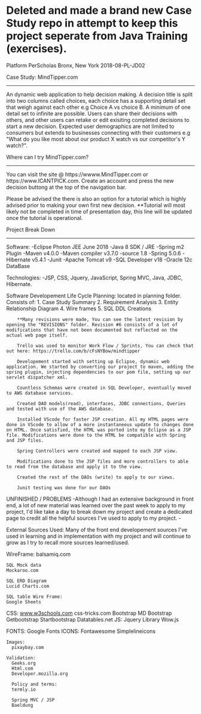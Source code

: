 # Deleted and made a brand new Case Study repo in attempt to keep this project seperate from Java Training (exercises).

Platform PerScholas Bronx, New York
2018-08-PL-JD02

Case Study: MindTipper.com
<hr>
An dynamic web application to help decision making. A decision title is split into two columns called choices, each choice has a supporting detail set that weigh against each other e.g Choice A vs choice B. A minimum of one detail set to infinite are possible. Users can share their decisions with others, and other users can retake or edit exisiting completed decisions to start a new decision. Expected user demographics are not limited to consumers but extends to businesses connecting with their customers e.g "What do you like most about our product X watch vs our competitor's Y watch?".

Where can I try MindTipper.com?
<hr>
You can visit the site @ https://wwww.MindTipper.com or https://www.ICANTPICK.com. Create an account and press the new decision buttong at the top of the navigation bar.

Please be advised the there is also an option for a tutorial which is highly advised prior to making your own first new decision.
**Tutorial will most likely not be completed in time of presentation day, this line will be updated once the tutorial is operational.

Project Break Down
<hr>
Software:
  -Eclipse Photon JEE June 2018
    -Java 8 SDK / JRE
    -Spring m2 Plugin
    -Maven v4.0.0
      -Maven compiler v3.7.0 
      -source 1.8
      -Spring 5.0.6
      -Hibernate v5.4.1
    -Junit
  -Apache Tomcat v9
  -SQL Developer v18
    -Oracle 12c DataBase
    
 Technologies:
  -JSP, CSS, Jquery, JavaScript, Spring MVC, Java, JDBC, Hibernate. 
  
  Software Developement Life Cycle
    Planning: located in planning folder.
      Consists of: 
        1. Case Study Summary
        2. Requirement Analysis
        3. Entity Relationship Diagram
        4. Wire frames
        5. SQL DDL Creations
        
        **Many revisions were made, You can see the latest revision by opening the "REVISIONS" folder. Revision #6 consists of a lot of modifications that have not been documented but reflected on the actual web page itself.
        
        Trello was used to monitor Work Flow / Sprints, You can check that out here: https://trello.com/b/cFsNYBow/mindtipper
        
        Developement started with setting up Eclipse, dynamic web application. We started by converting our project to maven, adding the spring plugin, injecting dependencies to our pom file, setting up our servlet dispatcher xml.
        
        Countless Schemas were created in SQL Developer, eventually moved to AWS database services.
        
        Created DAO models(read), interfaces, JDBC connections, Queries and tested with use of the AWS database.
        
        Installed VScode for faster JSP creation. All my HTML pages were done in VScode to allow of a more instantaneous update to changes done on HTML. Once satisfied, the HTML was ported into my Eclipse as a JSP file. Modifications were done to the HTML be compatible with Spring and JSP files.
        
        Spring Controllers were created and mapped to each JSP view.
        
        Modifications done to the JSP files and more controllers to able to read from the database and apply it to the view.
        
        Created the rest of the DAOs (write) to apply to our views.
        
        Junit testing was done for our DAOs
        
        
   UNFINISHED / PROBLEMS
    -Although I had an extensive background in front end, a lot of new material was learned over the past week to apply to my project,
      I'd like take a day to break down my project and create a dedicated page to credit all the helpful sources I've used to apply to    my project.
      -
    
   External Sources Used:
   Many of the front end developement sources I've used in learning and in implementation with my project and will continue to grow as I try to recall more sources learned/used.
      
   WireFrame:
    balsamiq.com
    
    SQL Mock data
    Mockaroo.com
   
    SQL ERD Diagram
    Lucid Charts.com
   
    SQL table Wire Frame:
    Google Sheets
      
   CSS:
    www.w3schools.com
    css-tricks.com
    Bootstrap
    MD Bootstrap
    Getbootstrap
    Startbootstrap
    Datatables.net
   JS:
    Jquery Library
    Wow.js
    
   FONTS:
    Google Fonts
   ICONS:
    Fontawesome
    Simplelineicons
    
    Images:
      pixaybay.com
    
    Validation:
      Geeks.org
      Html.com
      Developer.mozilla.org
      
      Policy and terms:
      termly.io
      
      Spring MVC / JSP
      Baeldung
   

        
        
        
